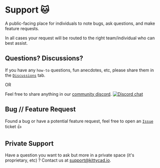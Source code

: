 # Support :cat:

A public-facing place for individuals to note bugs, ask questions, and make feature requests.

In all cases your request will be routed to the right team/individual who can best assist.

## Questions? Discussions?

If you have any `how-to` questions, fun anecdotes, etc, please share them in the [`Discussions`](https://github.com/KittyCAD/support/discussions) tab.

OR

Feel free to share anything in our [community discord](https://discord.gg/JQEpHR7Nt2). [![Discord chat][discord-badge]][discord-url]

[discord-badge]: https://img.shields.io/discord/915388055236509727?logo=discord
[discord-url]: https://discord.gg/U4QcDcwf

## Bug // Feature Request

Found a bug or have a potential feature request, feel free to open an [`Issue`](https://github.com/KittyCAD/support/issues) ticket :thumbsup:

## Private Support

Have a question you want to ask but more in a private space (it's proprietary, etc) ? Contact us at support@kittycad.io.
